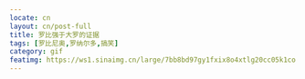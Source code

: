 ```yaml
---
locate: cn
layout: cn/post-full
title: 罗比强于大罗的证据
tags: [罗比尼奥,罗纳尔多,搞笑]
category: gif
featimg: https://ws1.sinaimg.cn/large/7bb8bd97gy1fxix8o4xtlg20cc05k1co.gif
---
```

